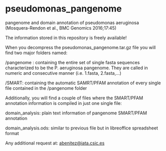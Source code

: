 # pseudomonas_pangenome
pangenome and domain annotation of pseudomonas aeruginosa (Mosquera-Rendon et al., BMC Genomics 2016;17:45)

The information stored in this repository is freely available!

When you decompress the pseudomonas_pangenome.tar.gz file you will find two major folders named:

  /pangenome  : containing the entire set of single fasta sequences characterized to be the P. aeruginosa pangenome. They are                 called in numeric and consecutive manner (i.e. 1.fasta, 2.fasta,...)
  
  /SMART:       containing the automatic SAMRT/PFAM annotation of every single file contained in the /pangenome folder
  
Additionally, you will find a couple of files where the SMART/PFAM annotation information is compiled in just one single file:

  domain_analysis:      plain text information of pangenome SMART/PFAM annotation
  
  domain_analysis.ods:  similar to previous file but in libreoffice spreadsheet format
  
Any additional request at:  abenitez@iata.csic.es
